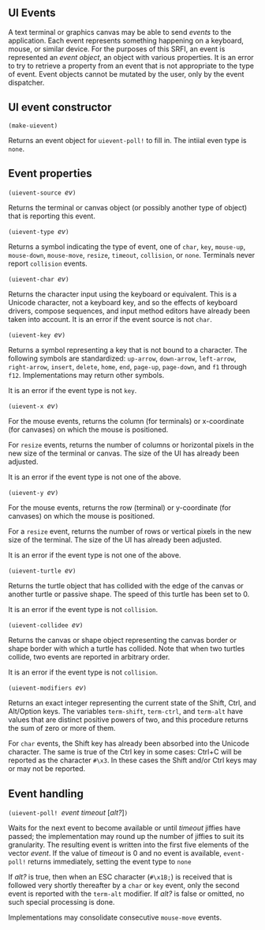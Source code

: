 ## UI Events

A text terminal or graphics canvas
may be able to send *events* to the application.  Each event represents
something happening on a keyboard, mouse, or similar device.
For the purposes of this SRFI,
an event is represented an *event object*, an object with various properties.
It is an error to try to retrieve a property from an event
that is not appropriate to the type of event.
Event objects cannot be mutated by the user, only by the event dispatcher.

## UI event constructor 

`(make-uievent)`

Returns an event object for `uievent-poll!` to fill in.
The intiial even type is `none`.

## Event properties

`(uievent-source `*ev*`)`

Returns the terminal or canvas object (or possibly another type of object)
that is reporting this event.

`(uievent-type `*ev*`)`

Returns a symbol indicating the type of event, one of
`char`, `key`, `mouse-up`, `mouse-down`, `mouse-move`, `resize`, `timeout`, `collision`, or `none`.
Terminals never report `collision` events.

`(uievent-char `*ev*`)`

Returns the character input using the keyboard or equivalent.
This is a Unicode character, not a keyboard key, and so the effects of keyboard
drivers, compose sequences, and input method editors have already been taken
into account.  It is an error if the event source is not `char`.
     
`(uievent-key `*ev*`)`

Returns a symbol representing
a key that is not bound to a character.
The following symbols are standardized:
`up-arrow`, `down-arrow`, `left-arrow`, `right-arrow`,
`insert`, `delete`, `home`, `end`, `page-up`, `page-down`,
and `f1` through `f12`.
Implementations may return other symbols.

It is an error if the event type is not `key`.

`(uievent-x `*ev*`)`

For the mouse events, returns the column (for terminals) or x-coordinate (for canvases)
on which the mouse is positioned.
  
For `resize` events, returns the number of columns or horizontal pixels
in the new size of the terminal or canvas.
The size of the UI has already been adjusted.

It is an error if the event type is not one of the above.
     
`(uievent-y `*ev*`)`

For the mouse events, returns the row (terminal) or y-coordinate (for canvases)
    on which the mouse is positioned.
    
For a `resize` event, returns the number of rows or vertical pixels in the new size of the terminal.
The size of the UI has already been adjusted.
    
It is an error if the event type is not one of the above.

`(uievent-turtle `*ev*`)`

Returns the turtle object that has collided with
the edge of the canvas or another turtle or passive shape.
The speed of this turtle has been set to 0.

It is an error if the event type is not `collision`.

`(uievent-collidee `*ev*`)`

Returns the canvas or shape object representing the
canvas border or shape border with which a turtle has collided.
Note that when two turtles collide, two events are reported in arbitrary order.

It is an error if the event type is not `collision`.

`(uievent-modifiers `*ev*`)`

Returns an exact integer representing the current state of the Shift, Ctrl, and Alt/Option keys.
The variables `term-shift`, `term-ctrl`, and `term-alt` have values that are distinct
positive powers of two, and this procedure returns the sum of zero or more of them.

For `char` events, the Shift key has already been absorbed into the Unicode character.
The same is true of the Ctrl key in some cases: Ctrl+C will be reported as the character `#\x3`.
In these cases the Shift and/or Ctrl keys may or may not be reported.

## Event handling

`(uievent-poll! `*event timeout* [*alt?*]`)`

Waits for the next event to become available or until *timeout* jiffies have passed;
the implementation may round up the number of jiffies to suit its granularity.
The resulting event is written into the first five elements of the vector *event*.
If the value of *timeout* is 0 and no event is available, `event-poll!` returns
immediately, setting the event type to `none`

If *alt?* is true, then when an ESC character (`#\x1B;`) is received that is
followed very shortly thereafter by a `char` or `key` event, only the second event
is reported with the `term-alt` modifier.
If *alt?* is false or omitted, no such special processing is done.

Implementations may consolidate consecutive `mouse-move` events.

